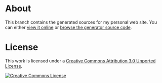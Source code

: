 # About

This branch contains the generated sources for my personal web site. You can either [view it online](http://4gtechno.github.io/) or [browse the generator source code](https://github.com/4gtecho/4gtecho.github.io/tree/master/).

# License

This work is licensed under a [Creative Commons Attribution 3.0 Unported License](http://creativecommons.org/licenses/by/3.0/deed.en_US).

[![Creative Commons License](http://i.creativecommons.org/l/by/3.0/80x15.png)](http://creativecommons.org/licenses/by/3.0/deed.en_US)
